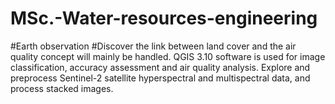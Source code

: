 # MSc.-Water-resources-engineering

#Earth observation
#Discover the link between land cover and the air quality concept will mainly be handled. QGIS 3.10 software is used for image classification, accuracy assessment and air quality analysis. Explore and preprocess Sentinel-2 satellite hyperspectral and multispectral data, and process stacked images.
